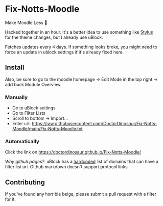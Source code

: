 # Fix-Notts-Moodle
Make Moodle Less 💩

Hacked together in an hour. It's a better idea to use something like [Stylus](https://github.com/openstyles/stylus) for the theme changes, but I already use uBlock.

Fetches updates every 4 days. If something looks broke, you might need to force an update in ublock settings if it's already fixed here.

## Install
Also, be sure to go to the moodle homepage -> Edit Mode in the top right -> add back Module Overview.
### Manually
- Go to uBlock settings
- Go to Filter Lists
- Scroll to bottom -> Import...
- Enter url: https://raw.githubusercontent.com/DoctorDinosaur/Fix-Notts-Moodle/main/Fix-Notts-Moodle.txt

### Automatically
Click the link on https://doctordinosaur.github.io/Fix-Notts-Moodle/

*Why github pages?*: uBlock has a [hardcoded](https://github.com/gorhill/uBlock/blob/d0dbc27c025b894bdc5cf32d501a1aaf36725b07/platform/firefox/manifest.json#L60) list of domains that can have a filter list url. Github markdown doesn't support protocol links

## Contributing
If you've found any horrible beige, please submit a pull request with a filter for it.
